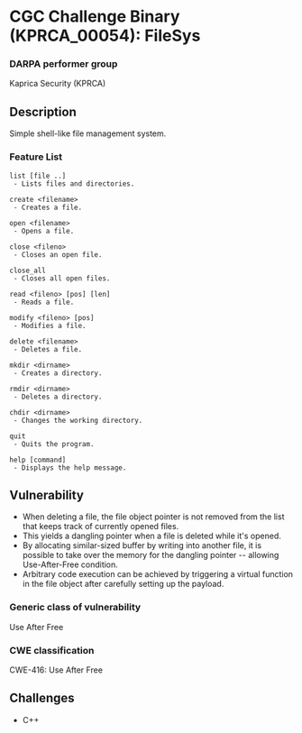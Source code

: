 # CGC Challenge Binary (KPRCA\_00054): FileSys

### DARPA performer group
Kaprica Security (KPRCA)

## Description

Simple shell-like file management system.

### Feature List


```
list [file ..]
 - Lists files and directories.
 
create <filename>
 - Creates a file.
 
open <filename>
 - Opens a file.
 
close <fileno>
 - Closes an open file.
 
close_all
 - Closes all open files.
 
read <fileno> [pos] [len]
 - Reads a file.
 
modify <fileno> [pos]
 - Modifies a file.
 
delete <filename>
 - Deletes a file.
 
mkdir <dirname>
 - Creates a directory.
 
rmdir <dirname>
 - Deletes a directory.
 
chdir <dirname>
 - Changes the working directory.
 
quit
 - Quits the program.
 
help [command]
 - Displays the help message.
 ```
 

## Vulnerability

- When deleting a file, the file object pointer is not removed from the list that keeps track of currently opened files.
- This yields a dangling pointer when a file is deleted while it's opened.
- By allocating similar-sized buffer by writing into another file, it is possible to take over the memory for the dangling pointer -- allowing Use-After-Free condition.
- Arbitrary code execution can be achieved by triggering a virtual function in the file object after carefully setting up the payload.

### Generic class of vulnerability

Use After Free

### CWE classification

CWE-416: Use After Free

## Challenges

- C++
